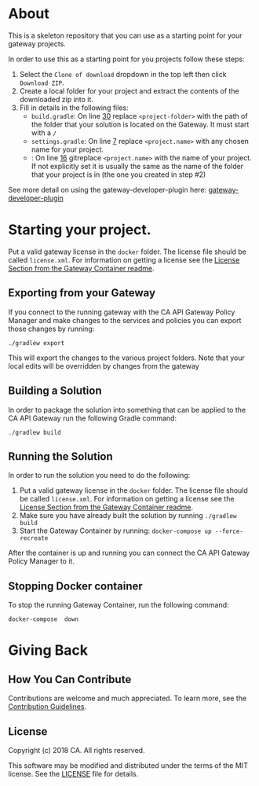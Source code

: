 # About
This is a skeleton repository that you can use as a starting point for your gateway projects.

In order to use this as a starting point for you projects follow these steps:
1) Select the `Clone of download` dropdown in the top left then click `Download ZIP`.
2) Create a local folder for your project and extract the contents of the downloaded zip into it.
3) Fill in details in the following files:
   * `build.gradle`: On line [30](build.gradle#L30) replace `<project-folder>` with the path of the folder that your solution is located on the Gateway. It must start with a `/`
   * `settings.gradle`: On line [7](settings.gradle#L7) replace `<project.name>` with any chosen name for your project.
   * : On line [16](docker-compose.yml#L16) gitreplace `<project.name>` with the name of your project. If not explicitly set it is usually the same as the name of the folder that your project is in (the one you created in step #2)

See more detail on using the gateway-developer-plugin here: [gateway-developer-plugin](https://github.com/ca-api-gateway/gateway-developer-plugin/wiki)

# Starting your project.
Put a valid gateway license in the `docker` folder. The license file should be called `license.xml`. For information on getting a license see the [License Section from the Gateway Container readme](https://hub.docker.com/r/caapim/gateway/).

## Exporting from your Gateway
If you connect to the running gateway with the CA API Gateway Policy Manager and make changes to the services and policies you can export those changes by running:

```./gradlew export```

This will export the changes to the various project folders. Note that your local edits will be overridden by changes from the gateway

## Building a Solution
In order to package the solution into something that can be applied to the CA API Gateway run the following Gradle command:

```./gradlew build```

## Running the Solution
In order to run the solution you need to do the following:

1) Put a valid gateway license in the `docker` folder. The license file should be called `license.xml`. For information on getting a license see the [License Section from the Gateway Container readme](https://hub.docker.com/r/caapim/gateway/).
2) Make sure you have already built the solution by running `./gradlew build`
3) Start the Gateway Container by running: `docker-compose up --force-recreate`

After the container is up and running you can connect the CA API Gateway Policy Manager to it.

## Stopping Docker container
To stop the running Gateway Container, run the following command:

`docker-compose  down`

# Giving Back
## How You Can Contribute
Contributions are welcome and much appreciated. To learn more, see the [Contribution Guidelines][contributing].

## License

Copyright (c) 2018 CA. All rights reserved.

This software may be modified and distributed under the terms
of the MIT license. See the [LICENSE][license-link] file for details.


 [license-link]: /LICENSE
 [contributing]: /CONTRIBUTING.md
